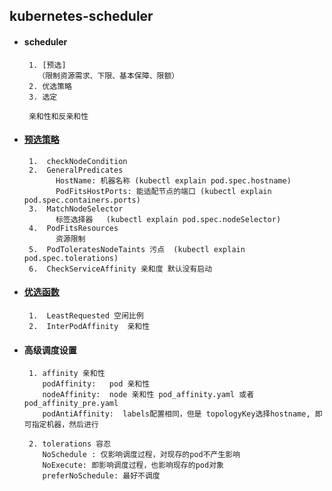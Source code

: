 ## kubernetes-scheduler

+ #### scheduler
       1. [预选] 
         （限制资源需求、下限、基本保障、限额）
       2. 优选策略
       3. 选定
       
       亲和性和反亲和性
       
       
+ #### [预选策略](https://github.com/kubernetes/kubernetes/blob/master/pkg/scheduler/algorithm/predicates/predicates.go)
       1.  checkNodeCondition
       2.  GeneralPredicates
             HostName: 机器名称 (kubectl explain pod.spec.hostname)
             PodFitsHostPorts: 能适配节点的端口 (kubectl explain pod.spec.containers.ports)
       3.  MatchNodeSelector
             标签选择器   (kubectl explain pod.spec.nodeSelector)  
       4.  PodFitsResources 
             资源限制   
       5.  PodToleratesNodeTaints 污点  (kubectl explain pod.spec.tolerations)
       6.  CheckServiceAffinity 亲和度 默认没有启动
       
+ #### [优选函数](https://github.com/kubernetes/kubernetes/tree/master/pkg/scheduler/algorithm/priorities)
       1.  LeastRequested 空闲比例
       2.  InterPodAffinity  亲和性  
       
       
+ #### 高级调度设置
       1. affinity 亲和性
          podAffinity:   pod 亲和性
          nodeAffinity:  node 亲和性 pod_affinity.yaml 或者 pod_affinity_pre.yaml
          podAntiAffinity:  labels配置相同，但是 topologyKey选择hostname, 即可指定机器，然后进行
          
       2. tolerations 容忍   
          NoSchedule : 仅影响调度过程，对现存的pod不产生影响
          NoExecute: 即影响调度过程，也影响现存的pod对象
          preferNoSchedule: 最好不调度
           